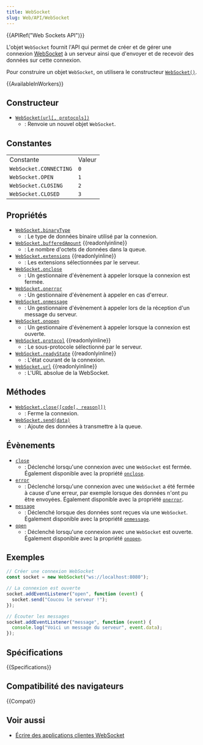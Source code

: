 ```yaml
---
title: WebSocket
slug: Web/API/WebSocket
---
```


{{APIRef("Web Sockets API")}}

L'objet `WebSocket` fournit l'API qui permet de créer et de gérer une connexion [WebSocket](/fr/docs/Web/API/WebSockets_API) à un serveur ainsi que d'envoyer et de recevoir des données sur cette connexion.

Pour construire un objet `WebSocket`, on utilisera le constructeur [`WebSocket()`](/fr/docs/Web/API/WebSocket/WebSocket).

{{AvailableInWorkers}}

## Constructeur

- [`WebSocket(url[, protocols])`](/fr/docs/Web/API/WebSocket/WebSocket)
  - : Renvoie un nouvel objet `WebSocket`.

## Constantes

<table class="standard-table">
  <tbody>
    <tr>
      <td class="header">Constante</td>
      <td class="header">Valeur</td>
    </tr>
    <tr>
      <td><code>WebSocket.CONNECTING</code></td>
      <td><code>0</code></td>
    </tr>
    <tr>
      <td><code>WebSocket.OPEN</code></td>
      <td><code>1</code></td>
    </tr>
    <tr>
      <td><code>WebSocket.CLOSING</code></td>
      <td><code>2</code></td>
    </tr>
    <tr>
      <td><code>WebSocket.CLOSED</code></td>
      <td><code>3</code></td>
    </tr>
  </tbody>
</table>

## Propriétés

- [`WebSocket.binaryType`](/fr/docs/Web/API/WebSocket/binaryType)
  - : Le type de données binaire utilisé par la connexion.
- [`WebSocket.bufferedAmount`](/fr/docs/Web/API/WebSocket/bufferedAmount) {{readonlyinline}}
  - : Le nombre d'octets de données dans la queue.
- [`WebSocket.extensions`](/fr/docs/Web/API/WebSocket/extensions) {{readonlyinline}}
  - : Les extensions sélectionnées par le serveur.
- [`WebSocket.onclose`](/fr/docs/Web/API/WebSocket/onclose)
  - : Un gestionnaire d'évènement à appeler lorsque la connexion est fermée.
- [`WebSocket.onerror`](/fr/docs/Web/API/WebSocket/onerror)
  - : Un gestionnaire d'évènement à appeler en cas d'erreur.
- [`WebSocket.onmessage`](/fr/docs/Web/API/WebSocket/onmessage)
  - : Un gestionnaire d'évènement à appeler lors de la réception d'un message du serveur.
- [`WebSocket.onopen`](/fr/docs/Web/API/WebSocket/onopen)
  - : Un gestionnaire d'évènement à appeler lorsque la connexion est ouverte.
- [`WebSocket.protocol`](/fr/docs/Web/API/WebSocket/protocol) {{readonlyinline}}
  - : Le sous-protocole sélectionné par le serveur.
- [`WebSocket.readyState`](/fr/docs/Web/API/WebSocket/readyState) {{readonlyinline}}
  - : L'état courant de la connexion.
- [`WebSocket.url`](/fr/docs/Web/API/WebSocket/url) {{readonlyinline}}
  - : L'URL absolue de la WebSocket.

## Méthodes

- [`WebSocket.close([code[, reason]])`](/fr/docs/Web/API/WebSocket/close)
  - : Ferme la connexion.
- [`WebSocket.send(data)`](/fr/docs/Web/API/WebSocket/send)
  - : Ajoute des données à transmettre à la queue.

## Évènements

- [`close`](/fr/docs/Web/API/WebSocket/close_event)
  - : Déclenché lorsqu'une connexion avec une `WebSocket` est fermée. Également disponible avec la propriété [`onclose`](/fr/docs/Web/API/WebSocket/onclose).
- [`error`](/fr/docs/Web/API/WebSocket/error_event)
  - : Déclenché lorsqu'une connexion avec une `WebSocket` a été fermée à cause d'une erreur, par exemple lorsque des données n'ont pu être envoyées. Également disponible avec la propriété [`onerror`](/fr/docs/Web/API/WebSocket/onerror).
- [`message`](/fr/docs/Web/API/WebSocket/message_event)
  - : Déclenché lorsque des données sont reçues via une `WebSocket`. Également disponible avec la propriété [`onmessage`](/fr/docs/Web/API/WebSocket/onmessage).
- [`open`](/fr/docs/Web/API/WebSocket/open_event)
  - : Déclenché lorsqu'une connexion avec une `WebSocket` est ouverte. Également disponible avec la propriété [`onopen`](/fr/docs/Web/API/WebSocket/onopen).

## Exemples

```js
// Créer une connexion WebSocket
const socket = new WebSocket("ws://localhost:8080");

// La connexion est ouverte
socket.addEventListener("open", function (event) {
  socket.send("Coucou le serveur !");
});

// Écouter les messages
socket.addEventListener("message", function (event) {
  console.log("Voici un message du serveur", event.data);
});
```

## Spécifications

{{Specifications}}

## Compatibilité des navigateurs

{{Compat}}

## Voir aussi

- [Écrire des applications clientes WebSocket](/fr/docs/Web/API/WebSockets_API/Writing_WebSocket_client_applications)
